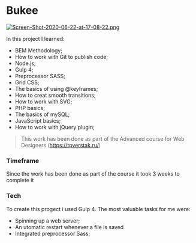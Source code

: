 # Bukee

[![Screen-Shot-2020-06-22-at-17-08-22.png](https://i.postimg.cc/pX6KBstb/Screen-Shot-2020-06-22-at-17-08-22.png)](https://postimg.cc/kBWVJF4f)

In this project I learned:

- BEM Methodology;
- How to work with Git to publish code;
- Node.js;
- Gulp 4;
- Preprocessor SASS;
- Grid CSS;
- The basics of using @keyframes;
- How to creat smooth transitions;
- How to work with SVG;
- PHP basics;
- The basics of mySQL;
- JavaScript basics;
- How to work with jQuery plugin;

> This work has been done as part of the Advanced course for Web Designers (https://tpverstak.ru/)

### Timeframe
Since the work has been done as part of the course it took 3 weeks to complete it

### Tech
To create this progect i used Gulp 4. The most valuable tasks for me were:
- Spinning up a web server;
- An utomatic restart whenever a file is saved
- Integrated preprocessor Sass;
